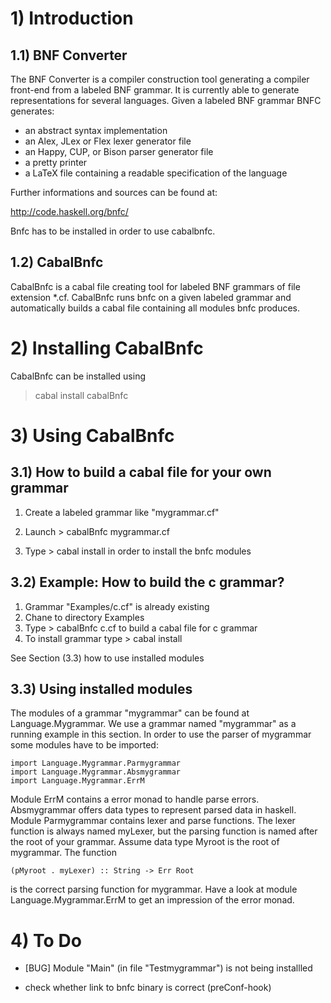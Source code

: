 
# 1) Introduction

## 1.1) BNF Converter

The BNF Converter is a compiler construction tool generating a 
compiler front-end from a labeled BNF grammar. It is currently
 able to generate representations for several languages. Given
 a labeled BNF grammar BNFC generates:
 
   * an abstract syntax implementation
   * an Alex, JLex or Flex lexer generator file
   * an Happy, CUP, or Bison parser generator file
   * a pretty printer
   * a LaTeX file containing a readable specification of the language
 
Further informations and sources can be found at:

   http://code.haskell.org/bnfc/ 

Bnfc has to be installed in order to use cabalbnfc.

## 1.2) CabalBnfc

CabalBnfc is a cabal file creating tool for labeled BNF grammars of 
file extension *.cf. CabalBnfc runs bnfc on a given labeled grammar
and automatically builds a cabal file containing all modules bnfc 
produces. 

# 2) Installing CabalBnfc

CabalBnfc can be installed using 

> cabal install cabalBnfc

# 3) Using CabalBnfc

## 3.1) How to build a cabal file for your own grammar

1. Create a labeled grammar like "mygrammar.cf" 

2. Launch 
         > cabalBnfc mygrammar.cf 
  
3. Type 
         > cabal install 
in order to install the bnfc modules


## 3.2) Example: How to build the c grammar?
    
1. Grammar "Examples/c.cf" is already existing
2. Chane to directory Examples 
3. Type 
         > cabalBnfc c.cf
to build a cabal file for c grammar
4. To install grammar type 
         > cabal install 
    
See Section (3.3) how to use installed modules

## 3.3) Using installed modules

The modules of a grammar "mygrammar" can be found at 
Language.Mygrammar. We use a grammar named "mygrammar" as a 
running example in this section. In order to use the parser of 
mygrammar some modules have to be imported:

    import Language.Mygrammar.Parmygrammar
    import Language.Mygrammar.Absmygrammar
    import Language.Mygrammar.ErrM

Module ErrM contains a error monad to handle parse errors. 
Absmygrammar offers data types to represent parsed data in haskell.
Module Parmygrammar contains lexer and parse functions. The lexer 
function is always named myLexer, but the parsing function is named
after the root of your grammar. Assume data type Myroot is the root of
 mygrammar. The function

    (pMyroot . myLexer) :: String -> Err Root

is the correct parsing function for mygrammar. Have a look at module
Language.Mygrammar.ErrM to get an impression of the error monad.

# 4) To Do
    
* [BUG] Module "Main" (in file "Testmygrammar") is not being installled 

* check whether link to bnfc binary is correct (preConf-hook)
      
